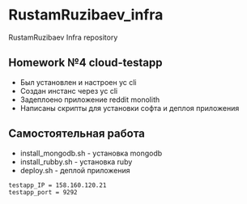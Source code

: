 # RustamRuzibaev_infra
RustamRuzibaev Infra repository
## Homework №4 cloud-testapp

- Был установлен и настроен yc cli
- Создан инстанс через yc cli
- Задеплоено приложение reddit monolith
- Написаны скрипты для установки софта и деплоя приложения

## Самостоятельная работа
- install_mongodb.sh - уcтановка mongodb
- install_rubby.sh - установка ruby
- deploy.sh - деплой приложения

```
testapp_IP = 158.160.120.21
testapp_port = 9292
```
